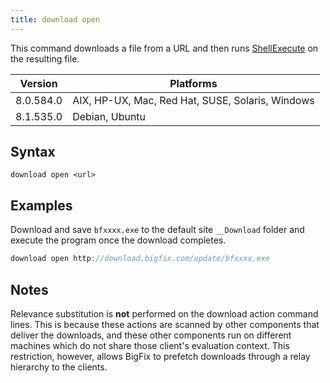 ```yaml
---
title: download open
---
```


This command downloads a file from a URL and then runs
[ShellExecute](https://msdn.microsoft.com/en-us/library/windows/desktop/bb762153%28v=vs.85%29.aspx)
on the resulting file.

Version | Platforms
--- | ---
8.0.584.0 | AIX, HP-UX, Mac, Red Hat, SUSE, Solaris, Windows
8.1.535.0 | Debian, Ubuntu

## Syntax

    download open <url>

## Examples

Download and save `bfxxxx.exe` to the default site `__Download` folder and
execute the program once the download completes.

```actionscript
download open http://download.bigfix.com/update/bfxxxx.exe
```

## Notes

Relevance substitution is **not** performed on the download action command
lines. This is because these actions are scanned by other components that
deliver the downloads, and these other components run on different machines
which do not share those client's evaluation context. This restriction, however,
allows BigFix to prefetch downloads through a relay hierarchy to the clients.
